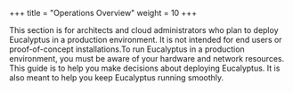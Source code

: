 +++
title = "Operations Overview"
weight = 10
+++

This section is for architects and cloud administrators who plan to deploy Eucalyptus in a production environment. It is not intended for end users or proof-of-concept installations.To run Eucalyptus in a production environment, you must be aware of your hardware and network resources. This guide is to help you make decisions about deploying Eucalyptus. It is also meant to help you keep Eucalyptus running smoothly. 

